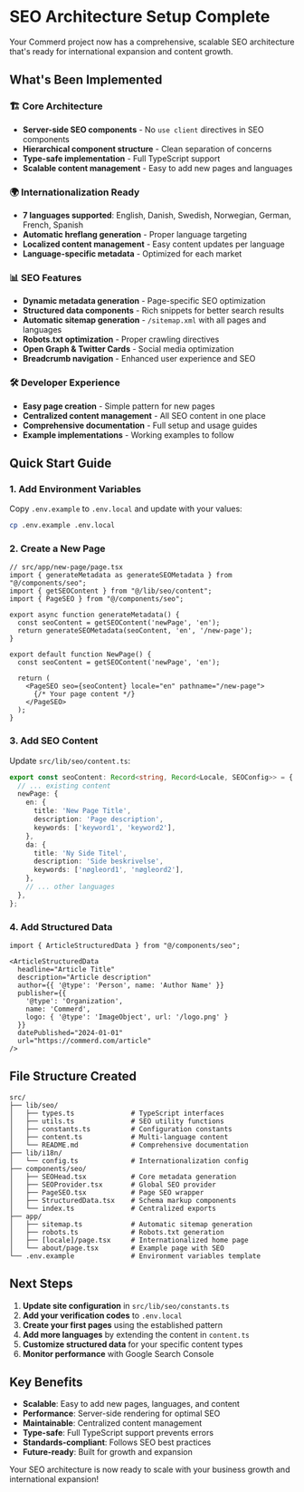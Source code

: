 # SEO Architecture Setup Complete

Your Commerd project now has a comprehensive, scalable SEO architecture that's ready for international expansion and content growth.

## What's Been Implemented

### 🏗️ **Core Architecture**
- **Server-side SEO components** - No `use client` directives in SEO components
- **Hierarchical component structure** - Clean separation of concerns
- **Type-safe implementation** - Full TypeScript support
- **Scalable content management** - Easy to add new pages and languages

### 🌍 **Internationalization Ready**
- **7 languages supported**: English, Danish, Swedish, Norwegian, German, French, Spanish
- **Automatic hreflang generation** - Proper language targeting
- **Localized content management** - Easy content updates per language
- **Language-specific metadata** - Optimized for each market

### 📊 **SEO Features**
- **Dynamic metadata generation** - Page-specific SEO optimization
- **Structured data components** - Rich snippets for better search results
- **Automatic sitemap generation** - `/sitemap.xml` with all pages and languages
- **Robots.txt optimization** - Proper crawling directives
- **Open Graph & Twitter Cards** - Social media optimization
- **Breadcrumb navigation** - Enhanced user experience and SEO

### 🛠️ **Developer Experience**
- **Easy page creation** - Simple pattern for new pages
- **Centralized content management** - All SEO content in one place
- **Comprehensive documentation** - Full setup and usage guides
- **Example implementations** - Working examples to follow

## Quick Start Guide

### 1. **Add Environment Variables**
Copy `.env.example` to `.env.local` and update with your values:
```bash
cp .env.example .env.local
```

### 2. **Create a New Page**
```tsx
// src/app/new-page/page.tsx
import { generateMetadata as generateSEOMetadata } from "@/components/seo";
import { getSEOContent } from "@/lib/seo/content";
import { PageSEO } from "@/components/seo";

export async function generateMetadata() {
  const seoContent = getSEOContent('newPage', 'en');
  return generateSEOMetadata(seoContent, 'en', '/new-page');
}

export default function NewPage() {
  const seoContent = getSEOContent('newPage', 'en');
  
  return (
    <PageSEO seo={seoContent} locale="en" pathname="/new-page">
      {/* Your page content */}
    </PageSEO>
  );
}
```

### 3. **Add SEO Content**
Update `src/lib/seo/content.ts`:
```typescript
export const seoContent: Record<string, Record<Locale, SEOConfig>> = {
  // ... existing content
  newPage: {
    en: {
      title: 'New Page Title',
      description: 'Page description',
      keywords: ['keyword1', 'keyword2'],
    },
    da: {
      title: 'Ny Side Titel',
      description: 'Side beskrivelse',
      keywords: ['nøgleord1', 'nøgleord2'],
    },
    // ... other languages
  },
};
```

### 4. **Add Structured Data**
```tsx
import { ArticleStructuredData } from "@/components/seo";

<ArticleStructuredData
  headline="Article Title"
  description="Article description"
  author={{ '@type': 'Person', name: 'Author Name' }}
  publisher={{
    '@type': 'Organization',
    name: 'Commerd',
    logo: { '@type': 'ImageObject', url: '/logo.png' }
  }}
  datePublished="2024-01-01"
  url="https://commerd.com/article"
/>
```

## File Structure Created

```
src/
├── lib/seo/
│   ├── types.ts              # TypeScript interfaces
│   ├── utils.ts              # SEO utility functions
│   ├── constants.ts          # Configuration constants
│   ├── content.ts            # Multi-language content
│   └── README.md             # Comprehensive documentation
├── lib/i18n/
│   └── config.ts             # Internationalization config
├── components/seo/
│   ├── SEOHead.tsx           # Core metadata generation
│   ├── SEOProvider.tsx       # Global SEO provider
│   ├── PageSEO.tsx           # Page SEO wrapper
│   ├── StructuredData.tsx    # Schema markup components
│   └── index.ts              # Centralized exports
├── app/
│   ├── sitemap.ts            # Automatic sitemap generation
│   ├── robots.ts             # Robots.txt generation
│   ├── [locale]/page.tsx     # Internationalized home page
│   └── about/page.tsx        # Example page with SEO
└── .env.example              # Environment variables template
```

## Next Steps

1. **Update site configuration** in `src/lib/seo/constants.ts`
2. **Add your verification codes** to `.env.local`
3. **Create your first pages** using the established pattern
4. **Add more languages** by extending the content in `content.ts`
5. **Customize structured data** for your specific content types
6. **Monitor performance** with Google Search Console

## Key Benefits

- **Scalable**: Easy to add new pages, languages, and content
- **Performance**: Server-side rendering for optimal SEO
- **Maintainable**: Centralized content management
- **Type-safe**: Full TypeScript support prevents errors
- **Standards-compliant**: Follows SEO best practices
- **Future-ready**: Built for growth and expansion

Your SEO architecture is now ready to scale with your business growth and international expansion!
